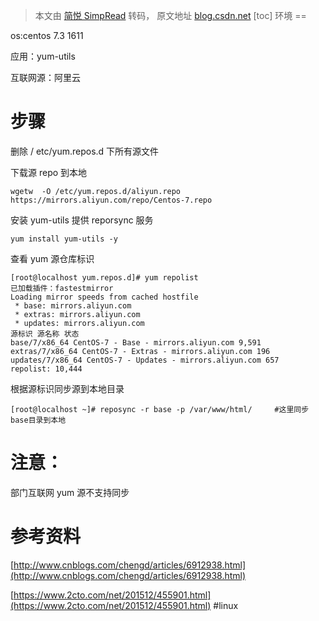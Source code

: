 > 本文由 [简悦 SimpRead](http://ksria.com/simpread/) 转码， 原文地址 [blog.csdn.net](https://blog.csdn.net/kxzhaohuan/article/details/81713933)
[toc]
环境
==

os:centos 7.3 1611

应用：yum-utils

互联网源：阿里云

步骤
==

删除 / etc/yum.repos.d 下所有源文件

下载源 repo 到本地

```
wgetw  -O /etc/yum.repos.d/aliyun.repo https://mirrors.aliyun.com/repo/Centos-7.repo

```

安装 yum-utils 提供 reporsync 服务

```
yum install yum-utils -y

```

查看 yum 源仓库标识

```
[root@localhost yum.repos.d]# yum repolist
已加载插件：fastestmirror
Loading mirror speeds from cached hostfile
 * base: mirrors.aliyun.com
 * extras: mirrors.aliyun.com
 * updates: mirrors.aliyun.com
源标识 源名称 状态
base/7/x86_64 CentOS-7 - Base - mirrors.aliyun.com 9,591
extras/7/x86_64 CentOS-7 - Extras - mirrors.aliyun.com 196
updates/7/x86_64 CentOS-7 - Updates - mirrors.aliyun.com 657
repolist: 10,444

```

根据源标识同步源到本地目录

```
[root@localhost ~]# reposync -r base -p /var/www/html/     #这里同步base目录到本地

```

注意：
===

部门互联网 yum 源不支持同步

参考资料
====

[http://www.cnblogs.com/chengd/articles/6912938.html](http://www.cnblogs.com/chengd/articles/6912938.html)

[https://www.2cto.com/net/201512/455901.html](https://www.2cto.com/net/201512/455901.html)
#linux 